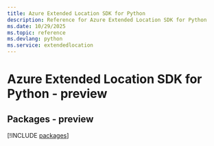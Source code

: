 ```yaml
---
title: Azure Extended Location SDK for Python
description: Reference for Azure Extended Location SDK for Python
ms.date: 10/29/2025
ms.topic: reference
ms.devlang: python
ms.service: extendedlocation
---
```

# Azure Extended Location SDK for Python - preview
## Packages - preview
[!INCLUDE [packages](extended-location-index.md)]